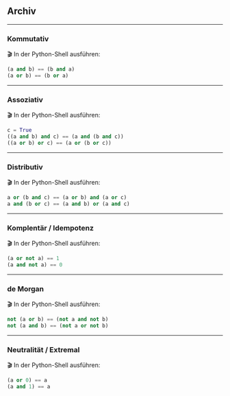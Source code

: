 ## Archiv

---
### Kommutativ

🎬 In der Python-Shell ausführen:

```py
(a and b) == (b and a)
(a or b) == (b or a)
```

---
### Assoziativ

🎬 In der Python-Shell ausführen:

```py
c = True
((a and b) and c) == (a and (b and c))
((a or b) or c) == (a or (b or c))
```

---
### Distributiv

🎬 In der Python-Shell ausführen:

```py
a or (b and c) == (a or b) and (a or c)
a and (b or c) == (a and b) or (a and c)
```

---
### Komplentär / Idempotenz

🎬 In der Python-Shell ausführen:

```py
(a or not a) == 1
(a and not a) == 0
```

---
### de Morgan

🎬 In der Python-Shell ausführen:

```py
not (a or b) == (not a and not b)
not (a and b) == (not a or not b)
```

---
### Neutralität / Extremal

🎬 In der Python-Shell ausführen:

```py
(a or 0) == a
(a and 1) == a
```